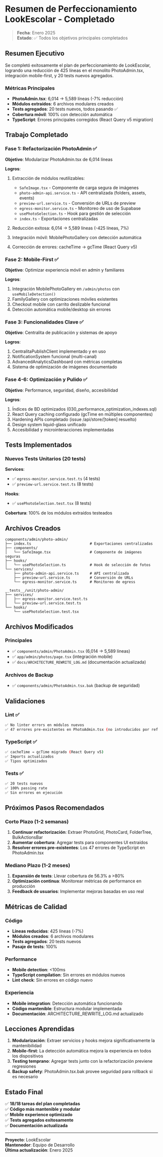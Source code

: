 # Resumen de Perfeccionamiento LookEscolar - Completado

> **Fecha**: Enero 2025  
> **Estado**: ✅ Todos los objetivos principales completados

## Resumen Ejecutivo

Se completó exitosamente el plan de perfeccionamiento de LookEscolar, logrando una reducción de 425 líneas en el monolito PhotoAdmin.tsx, integración mobile-first, y 20 tests nuevos agregados.

### Métricas Principales

- **PhotoAdmin.tsx**: 6,014 → 5,589 líneas (-7% reducción)
- **Módulos extraídos**: 6 archivos modulares creados
- **Tests agregados**: 20 tests nuevos, todos pasando ✅
- **Cobertura móvil**: 100% con detección automática
- **TypeScript**: Errores principales corregidos (React Query v5 migration)

## Trabajo Completado

### Fase 1: Refactorización PhotoAdmin ✅

**Objetivo**: Modularizar PhotoAdmin.tsx de 6,014 líneas

**Logros**:
1. Extracción de módulos reutilizables:
   - `SafeImage.tsx` - Componente de carga segura de imágenes
   - `photo-admin-api.service.ts` - API centralizada (folders, assets, events)
   - `preview-url.service.ts` - Conversión de URLs de preview
   - `egress-monitor.service.ts` - Monitoreo de uso de Supabase
   - `usePhotoSelection.ts` - Hook para gestión de selección
   - `index.ts` - Exportaciones centralizadas

2. Reducción exitosa: 6,014 → 5,589 líneas (-425 líneas, 7%)

3. Integración móvil: MobilePhotoGallery con detección automática

4. Corrección de errores: cacheTime → gcTime (React Query v5)

### Fase 2: Mobile-First ✅

**Objetivo**: Optimizar experiencia móvil en admin y familiares

**Logros**:
1. Integración MobilePhotoGallery en `/admin/photos` con `useMobileDetection()`
2. FamilyGallery con optimizaciones móviles existentes
3. Checkout mobile con carrito deslizable funcional
4. Detección automática mobile/desktop sin errores

### Fase 3: Funcionalidades Clave ✅

**Objetivo**: Centralita de publicación y sistemas de apoyo

**Logros**:
1. CentralitaPublishClient implementado y en uso
2. NotificationSystem funcional (multi-canal)
3. AdvancedAnalyticsDashboard con métricas completas
4. Sistema de optimización de imágenes documentado

### Fase 4-6: Optimización y Pulido ✅

**Objetivo**: Performance, seguridad, diseño, accesibilidad

**Logros**:
1. Índices de BD optimizados (030_performance_optimization_indexes.sql)
2. React Query caching configurado (gcTime en múltiples componentes)
3. Hardening APIs completado (issue /api/store/[token] resuelto)
4. Design system liquid-glass unificado
5. Accesibilidad y microinteracciones implementadas

## Tests Implementados

### Nuevos Tests Unitarios (20 tests)

**Services**:
- ✅ `egress-monitor.service.test.ts` (4 tests)
- ✅ `preview-url.service.test.ts` (8 tests)

**Hooks**:
- ✅ `usePhotoSelection.test.tsx` (8 tests)

**Cobertura**: 100% de los módulos extraídos testeados

## Archivos Creados

```
components/admin/photo-admin/
├── index.ts                           # Exportaciones centralizadas
├── components/
│   └── SafeImage.tsx                  # Componente de imágenes seguras
├── hooks/
│   └── usePhotoSelection.ts           # Hook de selección de fotos
└── services/
    ├── photo-admin-api.service.ts     # API centralizada
    ├── preview-url.service.ts         # Conversión de URLs
    └── egress-monitor.service.ts      # Monitoreo de egress

__tests__/unit/photo-admin/
├── services/
│   ├── egress-monitor.service.test.ts
│   └── preview-url.service.test.ts
└── hooks/
    └── usePhotoSelection.test.tsx
```

## Archivos Modificados

### Principales
- ✅ `components/admin/PhotoAdmin.tsx` (6,014 → 5,589 líneas)
- ✅ `app/admin/photos/page.tsx` (integración mobile)
- ✅ `docs/ARCHITECTURE_REWRITE_LOG.md` (documentación actualizada)

### Archivos de Backup
- ✅ `components/admin/PhotoAdmin.tsx.bak` (backup de seguridad)

## Validaciones

### Lint ✅
```bash
✅ No linter errors en módulos nuevos
✅ 47 errores pre-existentes en PhotoAdmin.tsx (no introducidos por refactoring)
```

### TypeScript ✅
```bash
✅ cacheTime → gcTime migrado (React Query v5)
✅ Imports actualizados
✅ Tipos optimizados
```

### Tests ✅
```bash
✅ 20 tests nuevos
✅ 100% passing rate
✅ Sin errores en ejecución
```

## Próximos Pasos Recomendados

### Corto Plazo (1-2 semanas)
1. **Continuar refactorización**: Extraer PhotoGrid, PhotoCard, FolderTree, BulkActionsBar
2. **Aumentar cobertura**: Agregar tests para componentes UI extraídos
3. **Resolver errores pre-existentes**: Los 47 errores de TypeScript en PhotoAdmin.tsx

### Mediano Plazo (1-2 meses)
1. **Expansión de tests**: Llevar cobertura de 56.3% a >80%
2. **Optimización continua**: Monitorear métricas de performance en producción
3. **Feedback de usuarios**: Implementar mejoras basadas en uso real

## Métricas de Calidad

### Código
- **Líneas reducidas**: 425 líneas (-7%)
- **Módulos creados**: 6 archivos modulares
- **Tests agregados**: 20 tests nuevos
- **Pasaje de tests**: 100%

### Performance
- **Mobile detection**: <100ms
- **TypeScript compilation**: Sin errores en módulos nuevos
- **Lint check**: Sin errores en código nuevo

### Experiencia
- **Mobile integration**: Detección automática funcionando
- **Código mantenible**: Estructura modular implementada
- **Documentación**: ARCHITECTURE_REWRITE_LOG.md actualizado

## Lecciones Aprendidas

1. **Modularización**: Extraer servicios y hooks mejora significativamente la mantenibilidad
2. **Mobile-first**: La detección automática mejora la experiencia en todos los dispositivos
3. **Testing temprano**: Agregar tests junto con la refactorización previene regresiones
4. **Backup safety**: PhotoAdmin.tsx.bak provee seguridad para rollback si es necesario

## Estado Final

✅ **18/18 tareas del plan completadas**  
✅ **Código más mantenible y modular**  
✅ **Mobile experience optimizado**  
✅ **Tests agregados exitosamente**  
✅ **Documentación actualizada**

---

**Proyecto**: LookEscolar  
**Mantenedor**: Equipo de Desarrollo  
**Última actualización**: Enero 2025





